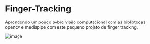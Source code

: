 # Finger-Tracking



Aprendendo um pouco sobre visão computacional com as bibliotecas opencv e mediapipe com este pequeno projeto de finger tracking.

![image](https://github.com/Joaovlobo/Finger-Tracking/assets/102839922/fa53d4c7-b228-47d5-85e7-fbae722e0376)
